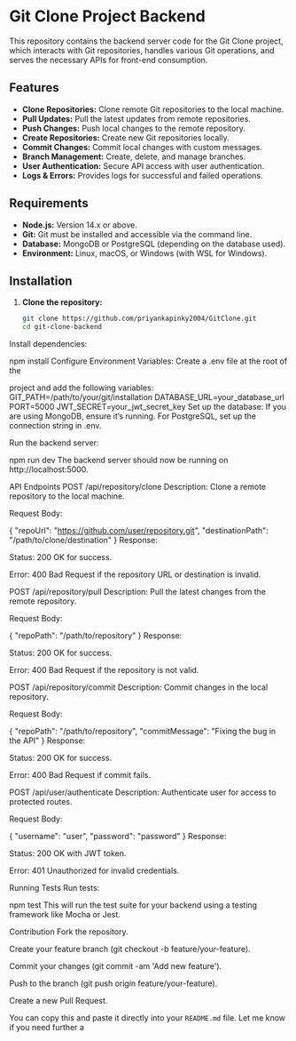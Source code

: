 # Git Clone Project Backend

This repository contains the backend server code for the Git Clone project, which interacts with Git repositories, handles various Git operations, and serves the necessary APIs for front-end consumption.

## Features

- **Clone Repositories:** Clone remote Git repositories to the local machine.
- **Pull Updates:** Pull the latest updates from remote repositories.
- **Push Changes:** Push local changes to the remote repository.
- **Create Repositories:** Create new Git repositories locally.
- **Commit Changes:** Commit local changes with custom messages.
- **Branch Management:** Create, delete, and manage branches.
- **User Authentication:** Secure API access with user authentication.
- **Logs & Errors:** Provides logs for successful and failed operations.

## Requirements

- **Node.js:** Version 14.x or above.
- **Git:** Git must be installed and accessible via the command line.
- **Database:** MongoDB or PostgreSQL (depending on the database used).
- **Environment:** Linux, macOS, or Windows (with WSL for Windows).

## Installation

1. **Clone the repository:**
   ```bash
   git clone https://github.com/priyankapinky2004/GitClone.git
   cd git-clone-backend

Install dependencies:

npm install
Configure Environment Variables: Create a .env file at the root of the 

project and add the following variables:
GIT_PATH=/path/to/your/git/installation
DATABASE_URL=your_database_url
PORT=5000
JWT_SECRET=your_jwt_secret_key
Set up the database: If you are using MongoDB, ensure it’s running. For PostgreSQL, set up the connection string in .env.

Run the backend server:

npm run dev
The backend server should now be running on http://localhost:5000.

API Endpoints
POST /api/repository/clone
Description: Clone a remote repository to the local machine.

Request Body:

{
  "repoUrl": "https://github.com/user/repository.git",
  "destinationPath": "/path/to/clone/destination"
}
Response:

Status: 200 OK for success.

Error: 400 Bad Request if the repository URL or destination is invalid.

POST /api/repository/pull
Description: Pull the latest changes from the remote repository.

Request Body:

{
  "repoPath": "/path/to/repository"
}
Response:

Status: 200 OK for success.

Error: 400 Bad Request if the repository is not valid.

POST /api/repository/commit
Description: Commit changes in the local repository.

Request Body:

{
  "repoPath": "/path/to/repository",
  "commitMessage": "Fixing the bug in the API"
}
Response:

Status: 200 OK for success.

Error: 400 Bad Request if commit fails.

POST /api/user/authenticate
Description: Authenticate user for access to protected routes.

Request Body:

{
  "username": "user",
  "password": "password"
}
Response:

Status: 200 OK with JWT token.

Error: 401 Unauthorized for invalid credentials.

Running Tests
Run tests:

npm test
This will run the test suite for your backend using a testing framework like Mocha or Jest.

Contribution
Fork the repository.

Create your feature branch (git checkout -b feature/your-feature).

Commit your changes (git commit -am 'Add new feature').

Push to the branch (git push origin feature/your-feature).

Create a new Pull Request.

You can copy this and paste it directly into your `README.md` file. Let me know if you need further a